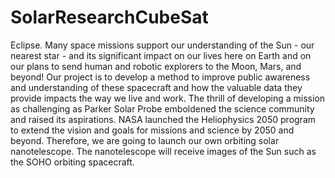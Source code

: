 # SolarResearchCubeSat
Eclipse. Many space missions support our understanding of the Sun - our nearest star - and its significant impact on our lives here on Earth and on our plans to send human and robotic explorers to the Moon, Mars, and beyond! Our project is to develop a method to improve public awareness and understanding of these spacecraft and how the valuable data they provide impacts the way we live and work. The thrill of developing a mission as challenging as Parker Solar Probe emboldened the science community and raised its aspirations. NASA launched the Heliophysics 2050 program to extend the vision and goals for missions and science by 2050 and beyond. Therefore, we are going to launch our own orbiting solar nanotelescope. The nanotelescope will receive images of the Sun such as the SOHO orbiting spacecraft.

